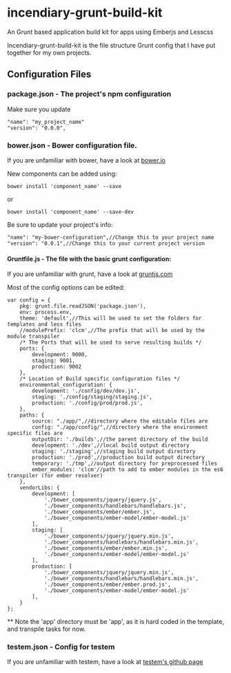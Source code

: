 incendiary-grunt-build-kit
==========================

An Grunt based application build kit for apps using Emberjs and Lesscss

Incendiary-grunt-build-kit is the file structure Grunt config that I have put together for my own projects.

## Configuration Files

### package.json - The project's npm configuration

Make sure you update
```
"name": "my_project_name"
"version": "0.0.0",
```

### bower.json - Bower configuration file.

If you are unfamiliar with bower, have a look at [bower.io](http://bower.io/)

New components can be added using:

```
bower install 'component_name' --save
```
or
```
bower install 'component_name' --save-dev
```
Be sure to update your project's info:

```
"name": "my-bower-configuration",//Change this to your project name
"version": "0.0.1",//Change this to your current project version
```


#### Gruntfile.js - The file with the basic grunt configuration:

If you are unfamiliar with grunt, have a look at [gruntjs.com](http://gruntjs.com/)

Most of the config options can be edited:

```
var config = {
	pkg: grunt.file.readJSON('package.json'),
	env: process.env,
	theme: 'default',//This will be used to set the folders for templates and less files
	//modulePrefix: 'clcm',//The prefix that will be used by the module transpiler
	/* The Ports that will be used to serve resulting builds */
	ports: {
		development: 9000,
		staging: 9001,
		production: 9002
	},
	/* Location of Build specific configuration files */
	environmental_configuration: {
		development: './config/dev/dev.js',
		staging: './config/staging/staging.js',
		production: './config/prod/prod.js',
	},
	paths: {
		source: "./app/",//directory where the editable files are
		config: "./app/config/",//directory where the environment specific files are
		outputDir: './builds',//the parent directory of the build
		development: './dev',//local build output directory
		staging: './staging',//staging build output directory
		production: './prod',//production build output directory
		temporary: './tmp',//output directory for preprocessed files
		ember_modules: 'clcm'//path to add to ember modules in the es6 transpiler (for ember resolver)
	},
	vendorLibs: {
		development: [
			'./bower_components/jquery/jquery.js',
			'./bower_components/handlebars/handlebars.js',
			'./bower_components/ember/ember.js',
			'./bower_components/ember-model/ember-model.js'
		],
		staging: [
			'./bower_components/jquery/jquery.min.js',
			'./bower_components/handlebars/handlebars.min.js',
			'./bower_components/ember/ember.min.js',
			'./bower_components/ember-model/ember-model.js'
		],
		production: [
			'./bower_components/jquery/jquery.min.js',
			'./bower_components/handlebars/handlebars.min.js',
			'./bower_components/ember/ember.prod.js',
			'./bower_components/ember-model/ember-model.js'
		],
	}
};
```
** Note the 'app' directory must be 'app', as it is hard coded in the template, and transpile tasks for now.


### testem.json - Config for testem
If you are unfamiliar with testem, have a look at [testem's github page](https://github.com/airportyh/testem)
